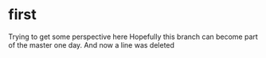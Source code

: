 # first
Trying to get some perspective here
Hopefully this branch can become part of the master one day.
And now a line was deleted

